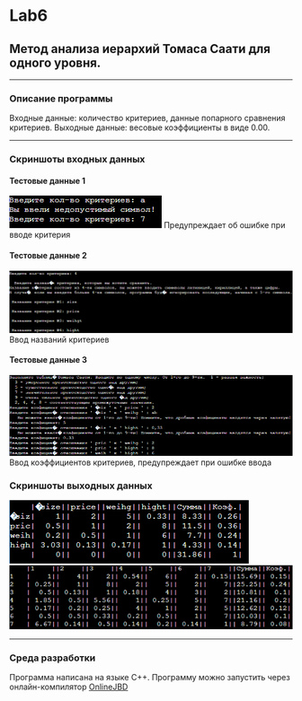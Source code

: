 # Lab6
## Метод анализа иерархий Томаса Саати для одного уровня.
_____
### Описание программы
Входные данные: количество критериев, данные попарного сравнения критериев.
Выходные данные: весовые коэффициенты в виде 0.00.
_____
### Скриншоты входных  данных
#### Тестовые данные 1
![Входные данные](image/Input0Lab6.png)
Предупреждает об ошибке при вводе критерия
#### Тестовые данные 2
![Входные данные](image/Input1Lab6.png)
Ввод названий критериев
#### Тестовые данные 3
![Входные данные](image/Input2Lab6.png)
Ввод коэффициентов критериев, предупреждает при ошибке ввода
### Скриншоты выходных  данных
![Выходные данные](image/Output1Lab6.png)
![Выходные данные](image/Output2Lab6.png)
_____
### Среда разработки
Программа написана на языке С++. Программу можно запустить через онлайн-компилятор [OnlineJBD](https://onlinegdb.com/YqdW4sI2S)
